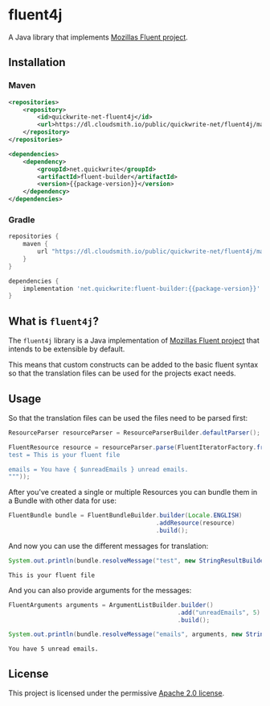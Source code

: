 # fluent4j
A Java library that implements [Mozillas Fluent project](https://www.projectfluent.org/).

## Installation
### Maven
```xml
<repositories>
    <repository>
        <id>quickwrite-net-fluent4j</id>
        <url>https://dl.cloudsmith.io/public/quickwrite-net/fluent4j/maven/</url>
    </repository>
</repositories>
```
```xml
<dependencies>
    <dependency>
        <groupId>net.quickwrite</groupId>
        <artifactId>fluent-builder</artifactId>
        <version>{{package-version}}</version>
    </dependency>
</dependencies>
```

### Gradle
```groovy
repositories {
    maven {
        url "https://dl.cloudsmith.io/public/quickwrite-net/fluent4j/maven/"
    }
}
```
```groovy
dependencies {
    implementation 'net.quickwrite:fluent-builder:{{package-version}}'
}
```

## What is `fluent4j`?
The `fluent4j` library is a Java implementation of [Mozillas Fluent project](https://www.projectfluent.org/) that 
intends to be extensible by default.

This means that custom constructs can be added to the basic fluent syntax so that the translation files can be used 
for the projects exact needs.

## Usage
So that the translation files can be used the files need to be parsed first:
```java
ResourceParser resourceParser = ResourceParserBuilder.defaultParser();

FluentResource resource = resourceParser.parse(FluentIteratorFactory.fromString("""
test = This is your fluent file

emails = You have { $unreadEmails } unread emails.
"""));
```

After you've created a single or multiple Resources you can bundle them in a Bundle with other data for use:
```java
FluentBundle bundle = FluentBundleBuilder.builder(Locale.ENGLISH)
                                         .addResource(resource)
                                         .build();
```

And now you can use the different messages for translation:
```java
System.out.println(bundle.resolveMessage("test", new StringResultBuilder()).get());
```

```console
This is your fluent file
```

And you can also provide arguments for the messages:
```java
FluentArguments arguments = ArgumentListBuilder.builder()
                                               .add("unreadEmails", 5)
                                               .build();

System.out.println(bundle.resolveMessage("emails", arguments, new StringResultBuilder()).get());
```

```console
You have 5 unread emails.
```

## License
This project is licensed under the permissive [Apache 2.0 license](LICENSE).
